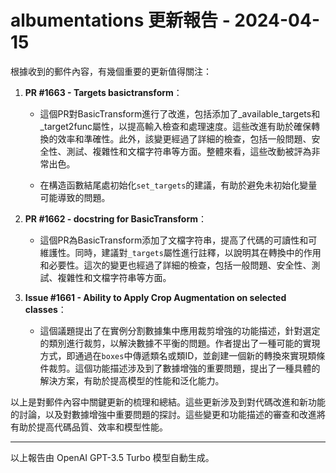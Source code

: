 # albumentations 更新報告 - 2024-04-15

根據收到的郵件內容，有幾個重要的更新值得關注：



1. **PR #1663 - Targets basictransform**：

   - 這個PR對BasicTransform進行了改進，包括添加了_available_targets和_target2func屬性，以提高輸入檢查和處理速度。這些改進有助於確保轉換的效率和準確性。此外，該變更經過了詳細的檢查，包括一般問題、安全性、測試、複雜性和文檔字符串等方面。整體來看，這些改動被評為非常出色。

   - 在構造函數結尾處初始化`set_targets`的建議，有助於避免未初始化變量可能導致的問題。



2. **PR #1662 - docstring for BasicTransform**：

   - 這個PR為BasicTransform添加了文檔字符串，提高了代碼的可讀性和可維護性。同時，建議對`_targets`屬性進行註釋，以說明其在轉換中的作用和必要性。這次的變更也經過了詳細的檢查，包括一般問題、安全性、測試、複雜性和文檔字符串等方面。



3. **Issue #1661 - Ability to Apply Crop Augmentation on selected classes**：

   - 這個議題提出了在實例分割數據集中應用裁剪增強的功能描述，針對選定的類別進行裁剪，以解決數據不平衡的問題。作者提出了一種可能的實現方式，即通過在`boxes`中傳遞類名或類ID，並創建一個新的轉換來實現類條件裁剪。這個功能描述涉及到了數據增強的重要問題，提出了一種具體的解決方案，有助於提高模型的性能和泛化能力。



以上是對郵件內容中關鍵更新的梳理和總結。這些更新涉及到對代碼改進和新功能的討論，以及對數據增強中重要問題的探討。這些變更和功能描述的審查和改進將有助於提高代碼品質、效率和模型性能。



---



以上報告由 OpenAI GPT-3.5 Turbo 模型自動生成。